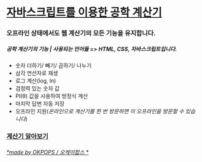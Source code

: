 # [자바스크립트를 이용한 공학 계산기](https://sciecalculator.netlify.app/)
### 오프라인 상태에서도 웹 계산기의 모든 기능을 유지합니다.

##### 공학 계산기의 기능 | 사용되는 언어들 => HTML, CSS, 자바스크립트입니다.
- 숫자 더하기/ 빼기/ 곱하기/ 나누기
- 삼각 연산자로 재생
- 로그 계산(log, ln)
- 검정력 있는 숫자 값
- PI(θ) 값을 사용하여 방정식 계산
- 마지막 답변 자동 저장
- 오프라인 지원(*온라인으로 계산기를 한 번 방문하면 이 오프라인을 방문할 수 있습니다*)

### [계산기 알아보기](https://sciecalculator.netlify.app/)

###### [*made by OKPOPS / 오케이팝스 *](https://OKPOPS.COM)
